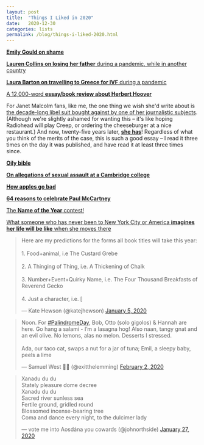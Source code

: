 ```yaml
---
layout: post
title:  "Things I Liked in 2020"
date:   2020-12-30
categories: lists
permalink: /blog/things-i-liked-2020.html
---
```


[**Emily Gould on shame**](https://www.thecut.com/2020/02/emily-gould-gawker-shame.html)

[**Lauren Collins on losing her father** during a pandemic, while in another country](https://www.newyorker.com/magazine/2020/05/11/reinventing-grief-in-an-era-of-enforced-isolation)

[**Laura Barton on travelling to Greece for IVF** during a pandemic](https://www.theguardian.com/society/2020/may/16/i-flew-to-greece-and-began-solo-ivf-then-the-world-shut-down)

[A 12,000-word **essay/book review about Herbert Hoover**](https://slatestarcodex.com/2020/03/17/book-review-hoover/)

For Janet Malcolm fans, like me, the one thing we wish she'd write about is [the decade-long libel suit bought against by one of her journalistic subjects](https://www.encyclopedia.com/law/law-magazines/masson-v-malcolm-et-al-1993-1994). (Although we're slightly ashamed for wanting this – it's like hoping Radiohead will play Creep, or ordering the cheeseburger at a nice restaurant.) And now, twenty-five years later, [**she has**](https://www.nybooks.com/articles/2020/09/24/jeffrey-masson-trial-second-chance/)! Regardless of what you think of the merits of the case, this is such a good essay – I read it three times on the day it was published, and have read it at least three times since.

**[Oily bible](https://slate.com/human-interest/2020/02/oil-bible-dalton-georgia-trump-prophecy-evangelical-miracle.html)**

**[On allegations of sexual assault at a Cambridge college](https://www.tortoisemedia.com/2020/02/18/campus-justice-trinity-hall/)**

**[How apples go bad](https://www.newyorker.com/culture/annals-of-gastronomy/how-apples-go-bad)**

**[64 reasons to celebrate Paul McCartney](https://ianleslie.substack.com/p/64-reasons-to-celebrate-paul-mccartney)**

[The **Name of the Year** contest!](https://www.vulture.com/tags/name-of-the-year/)

[What someone who has never been to New York City or America **imagines her life will be like** when she moves there](https://www.the-fence.com/issues/issue-4/empire-state-of-mind)

<blockquote class="twitter-tweet"><p lang="en" dir="ltr">Here are my predictions for the forms all book titles will take this year:<br><br>1. Food+animal, i.e The Custard Grebe<br><br>2. A Thinging of Thing, i.e. A Thickening of Chalk<br><br>3. Number+Event+Quirky Name, i.e. The Four Thousand Breakfasts of Reverend Gecko <br><br>4. Just a character, i.e. [</p>&mdash; Kate Hewson (@katejhewson) <a href="https://twitter.com/katejhewson/status/1213763724047110146?ref_src=twsrc%5Etfw">January 5, 2020</a></blockquote> <script async src="https://platform.twitter.com/widgets.js" charset="utf-8"></script>

<blockquote class="twitter-tweet"><p lang="en" dir="ltr">Noon. For <a href="https://twitter.com/hashtag/PalindromeDay?src=hash&amp;ref_src=twsrc%5Etfw">#PalindromeDay</a>, Bob, Otto (solo gigolos) &amp; Hannah are here. Go hang a salami - I’m a lasagna hog! Also naan, tangy gnat and an evil olive. No lemons, alas no melon. Desserts I stressed.<br><br>Ada, our taco cat, swaps a nut for a jar of tuna; Emil, a sleepy baby, peels a lime</p>&mdash; Samuel West 💙💛 (@exitthelemming) <a href="https://twitter.com/exitthelemming/status/1223939140418461696?ref_src=twsrc%5Etfw">February 2, 2020</a></blockquote> <script async src="https://platform.twitter.com/widgets.js" charset="utf-8"></script>

<blockquote class="twitter-tweet"><p lang="en" dir="ltr">Xanadu du du<br>Stately pleasure dome decree<br>Xanadu du du<br>Sacred river sunless sea<br>Fertile ground, gridled round<br>Blossomed incense-bearing tree<br>Coma and dance every night, to the dulcimer lady</p>&mdash; vote me into Aosdána you cowards (@johnorthside) <a href="https://twitter.com/johnorthside/status/1221817688999153665?ref_src=twsrc%5Etfw">January 27, 2020</a></blockquote> <script async src="https://platform.twitter.com/widgets.js" charset="utf-8"></script>







<!--

Nussbaum Apple

Worst novelist in the english language https://newrepublic.com/article/158761/learned-worst-novelist-english-language
Emily Ratajkowski, nymag
EU parliament auld lang syne
https://www.thetimes.co.uk/article/48-hours-in-september-when-ministers-and-scientists-split-over-covid-lockdown-vg5xbpsfx / BBC Lockdown documentary
Scott crackpot

“My pre-coronavirus lifestyle is beginning to disgust me” https://twitter.com/laurenzcollins/status/1235544361879900160
For Palindrome Day Feb 2
Book titles this year https://twitter.com/katejhewson/status/1213763724047110146
Reopen jurassic park https://www.mcsweeneys.net/articles/sure-the-velociraptors-are-still-on-the-loose-but-thats-no-reason-not-to-reopen-jurassic-park
Rebracketing https://twitter.com/Sausage_Spirit/status/1261402924141309953
Liesl von Trapp apology
The sudoku video

Noel Fielding as Cakes
Rotating circles optical illusion
Matt Lucas: go to work don’t go to work

Winds of Change
Revisionist History on Curtis LeMay
Australia crisis
More or Less, especially on covid
Matt Yglesias / Tyler Cowan 
TAL: A Mess to Be Reckones With, Garden of Branching Paths
David Duke
Tortoise on covid

Last Week Tonight
Seth Myers
I May Destroy You
Antiviral Wipe
Roadkill

Dave @ Brits
Imogen Heap Royal Albert Hall
Phoebe Bridges NPR

Van der Breggen cycling on the ridge shot https://twitter.com/UCI_cycling/status/1309858111931514880

OLD THINGS: Madman Across the Water, Jean-Pierre Melville, night Manager

-->
